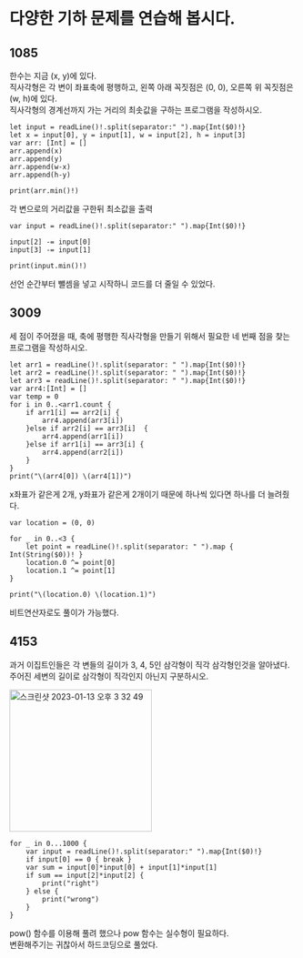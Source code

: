# 다양한 기하 문제를 연습해 봅시다.	
## 1085
한수는 지금 (x, y)에 있다.   
직사각형은 각 변이 좌표축에 평행하고, 왼쪽 아래 꼭짓점은 (0, 0), 오른쪽 위 꼭짓점은 (w, h)에 있다.   
직사각형의 경계선까지 가는 거리의 최솟값을 구하는 프로그램을 작성하시오.   
```
let input = readLine()!.split(separator:" ").map{Int($0)!}
let x = input[0], y = input[1], w = input[2], h = input[3]
var arr: [Int] = []
arr.append(x)
arr.append(y)
arr.append(w-x)
arr.append(h-y)

print(arr.min()!)
```
각 변으로의 거리값을 구한뒤 최소값을 출력   
```
var input = readLine()!.split(separator:" ").map{Int($0)!}

input[2] -= input[0]
input[3] -= input[1]

print(input.min()!)
```
선언 순간부터 뺄셈을 넣고 시작하니 코드를 더 줄일 수 있었다.   
## 3009
세 점이 주어졌을 때, 축에 평행한 직사각형을 만들기 위해서 필요한 네 번째 점을 찾는 프로그램을 작성하시오.   
```
let arr1 = readLine()!.split(separator: " ").map{Int($0)!}
let arr2 = readLine()!.split(separator: " ").map{Int($0)!}
let arr3 = readLine()!.split(separator: " ").map{Int($0)!}
var arr4:[Int] = []
var temp = 0
for i in 0..<arr1.count {
    if arr1[i] == arr2[i] {
        arr4.append(arr3[i])
    }else if arr2[i] == arr3[i]  {
        arr4.append(arr1[i])
    }else if arr1[i] == arr3[i] {
        arr4.append(arr2[i])
    }
}
print("\(arr4[0]) \(arr4[1])")
```
x좌표가 같은게 2개, y좌표가 같은게 2개이기 때문에 하나씩 있다면 하나를 더 늘려줬다.   
```
var location = (0, 0)

for _ in 0..<3 {
    let point = readLine()!.split(separator: " ").map { Int(String($0))! }
    location.0 ^= point[0]
    location.1 ^= point[1]
}

print("\(location.0) \(location.1)")
```
비트연산자로도 풀이가 가능했다.   
## 4153
과거 이집트인들은 각 변들의 길이가 3, 4, 5인 삼각형이 직각 삼각형인것을 알아냈다. 주어진 세변의 길이로 삼각형이 직각인지 아닌지 구분하시오.   
   
<img width="250" alt="스크린샷 2023-01-13 오후 3 32 49" src="https://user-images.githubusercontent.com/60501045/212253149-f0d0faf4-cd4b-4ed9-93a7-05ffc26f51ee.png">   
   
```
for _ in 0...1000 {
	var input = readLine()!.split(separator:" ").map{Int($0)!}
	if input[0] == 0 { break }
	var sum = input[0]*input[0] + input[1]*input[1]
	if sum == input[2]*input[2] {
		print("right")
	} else {
		print("wrong")
	}
}

```
pow() 함수를 이용해 풀려 했으나 pow 함수는 실수형이 필요하다.   
변환해주기는 귀찮아서 하드코딩으로 풀었다.   

